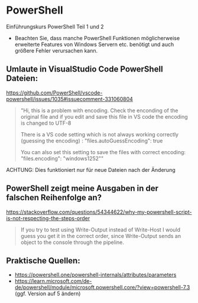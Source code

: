 # PowerShell
Einführungskurs PowerShell Teil 1 und 2
- Beachten Sie, dass manche PowerShell Funktionen möglicherweise erweiterte Features von Windows Servern etc. benötigt
und auch größere Fehler verursachen kann.

## Umlaute in VisualStudio Code PowerShell Dateien:

https://github.com/PowerShell/vscode-powershell/issues/1035#issuecomment-331060804

>"Hi,
>this is a problem with encoding. Check the enconding of the original file and if you edit and save this file in VS code the encoding is changed to UTF-8
>
>There is a VS code setting which is not always working correctly (guessing the encoding) :
>"files.autoGuessEncoding": true
>
>You can also set this setting to save the files with correct encoding:
>"files.encoding": "windows1252""

ACHTUNG: Dies funktioniert nur für neue Dateien nach der Änderung

## PowerShell zeigt meine Ausgaben in der falschen Reihenfolge an?
https://stackoverflow.com/questions/54344622/why-my-powershell-script-is-not-respecting-the-steps-order

> If you try to test using Write-Output instead of Write-Host I would guess you get it in the correct order, 
> since Write-Output sends an object to the console through the pipeline.

## Praktische Quellen:
- https://powershell.one/powershell-internals/attributes/parameters
- https://learn.microsoft.com/de-de/powershell/module/microsoft.powershell.core/?view=powershell-7.3 (ggf. Version auf 5 ändern)